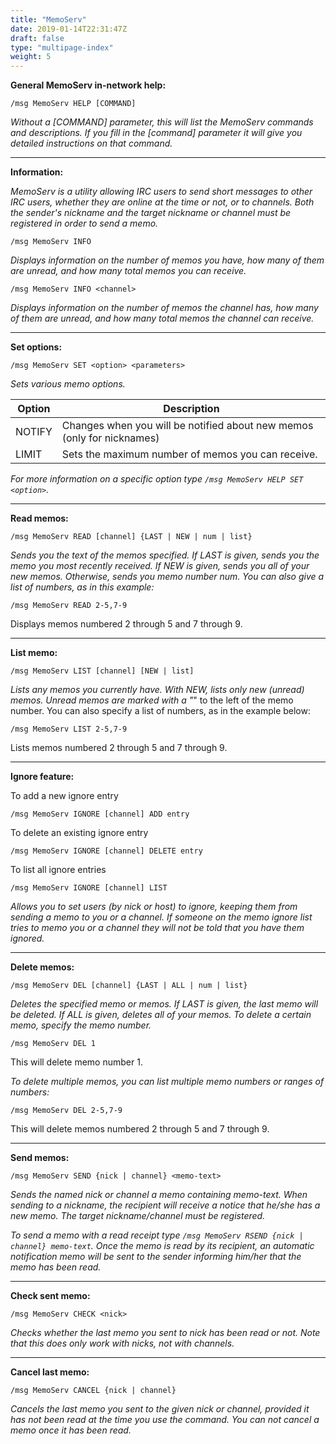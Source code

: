 ```yaml
---
title: "MemoServ"
date: 2019-01-14T22:31:47Z
draft: false
type: "multipage-index"
weight: 5
---
```


**General MemoServ in-network help:**

`/msg MemoServ HELP [COMMAND]`

*Without a [COMMAND] parameter, this will list the MemoServ commands and descriptions. If you fill in the [command] parameter it will give you detailed instructions on that command.*

---

**Information:**

*MemoServ is a utility allowing IRC users to send short messages to other IRC users, whether they are online at the time or not, or to channels. Both the sender's nickname and the target nickname or channel must be registered in order to send a memo.*

`/msg MemoServ INFO`

*Displays information on the number of memos you have, how many of them are unread, and how many total memos you can receive.*

`/msg MemoServ INFO <channel>`

*Displays information on the number of memos the channel has, how many of them are unread, and how many total memos the channel can receive.*

---

**Set options:**

`/msg MemoServ SET <option> <parameters>`

*Sets various memo options.*

| Option | Description |
|---|---------------------------------|
| NOTIFY | Changes when you will be notified about new memos (only for nicknames) |
| LIMIT | Sets the maximum number of memos you can receive. |

*For more information on a specific option type `/msg MemoServ HELP SET <option>`.*

---

**Read memos:**

`/msg MemoServ READ [channel] {LAST | NEW | num | list}`

*Sends you the text of the memos specified. If LAST is given, sends you the memo you most recently received. If NEW is given, sends you all of your new memos.  Otherwise, sends you memo number num. You can also give a list of numbers, as in this example:*

`/msg MemoServ READ 2-5,7-9`

Displays memos numbered 2 through 5 and 7 through 9.

---

**List memo:**

`/msg MemoServ LIST [channel] [NEW | list]`

*Lists any memos you currently have.  With NEW, lists only new (unread) memos. Unread memos are marked with a "*" to the left of the memo number. You can also specify a list of numbers, as in the example below:

`/msg MemoServ LIST 2-5,7-9`

Lists memos numbered 2 through 5 and 7 through 9.

---

**Ignore feature:**

To add a new ignore entry

`/msg MemoServ IGNORE [channel] ADD entry`

To delete an existing ignore entry

`/msg MemoServ IGNORE [channel] DELETE entry`

To list all ignore entries

`/msg MemoServ IGNORE [channel] LIST`

*Allows you to set users (by nick or host) to ignore, keeping them from sending a memo to you or a channel. If someone on the memo ignore list tries to memo you or a channel they will not be told that you have them ignored.*

---

**Delete memos:**

`/msg MemoServ DEL [channel] {LAST | ALL | num | list}`

*Deletes the specified memo or memos. If LAST is given, the last memo will be deleted. If ALL is given, deletes all of your memos. To delete a certain memo, specify the memo number.*

`/msg MemoServ DEL 1`

This will delete memo number 1.

*To delete multiple memos, you can list multiple memo numbers or ranges of numbers:*

`/msg MemoServ DEL 2-5,7-9`

This will delete memos numbered 2 through 5 and 7 through 9.

---


**Send memos:**

`/msg MemoServ SEND {nick | channel} <memo-text>`

*Sends the named nick or channel a memo containing memo-text. When sending to a nickname, the recipient will receive a notice that he/she has a new memo. The target nickname/channel must be registered.*

*To send a memo with a read receipt type `/msg MemoServ RSEND {nick | channel} memo-text`. Once the memo is read by its recipient, an automatic notification memo will be sent to the sender informing him/her that the memo has been read.*

---

**Check sent memo:**

`/msg MemoServ CHECK <nick>`

*Checks whether the last memo you sent to nick has been read or not. Note that this does only work with nicks, not with channels.*

---

**Cancel last memo:**

`/msg MemoServ CANCEL {nick | channel}`

*Cancels the last memo you sent to the given nick or channel, provided it has not been read at the time you use the command. You can not cancel a memo once it has been read.*

